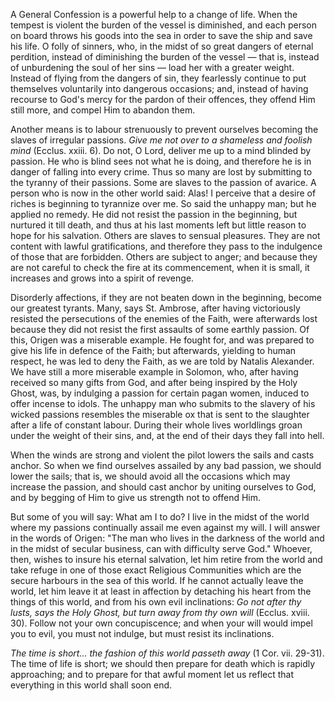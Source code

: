 
A General Confession is a powerful help to a change of life. When the tempest is violent the burden of the vessel is diminished, and each person on board throws his goods into the sea in order to save the ship and save his life. O folly of sinners, who, in the midst of so great dangers of eternal perdition, instead of diminishing the burden of the vessel — that is, instead of unburdening the soul of her sins — load her with a greater weight. Instead of flying from the dangers of sin, they fearlessly continue to put themselves voluntarily into dangerous occasions; and, instead of having recourse to God\'s mercy for the pardon of their offences, they offend Him still more, and compel Him to abandon them.

Another means is to labour strenuously to prevent ourselves becoming the slaves of irregular passions. *Give me not over to a shameless and foolish mind* (Ecclus. xxiii. 6). Do not, O Lord, deliver me up to a mind blinded by passion. He who is blind sees not what he is doing, and therefore he is in danger of falling into every crime. Thus so many are lost by submitting to the tyranny of their passions. Some are slaves to the passion of avarice. A person who is now in the other world said: Alas! I perceive that a desire of riches is beginning to tyrannize over me. So said the unhappy man; but he applied no remedy. He did not resist the passion in the beginning, but nurtured it till death, and thus at his last moments left but little reason to hope for his salvation. Others are slaves to sensual pleasures. They are not content with lawful gratifications, and therefore they pass to the indulgence of those that are forbidden. Others are subject to anger; and because they are not careful to check the fire at its commencement, when it is small, it increases and grows into a spirit of revenge.

Disorderly affections, if they are not beaten down in the beginning, become our greatest tyrants. Many, says St. Ambrose, after having victoriously resisted the persecutions of the enemies of the Faith, were afterwards lost because they did not resist the first assaults of some earthly passion. Of this, Origen was a miserable example. He fought for, and was prepared to give his life in defence of the Faith; but afterwards, yielding to human respect, he was led to deny the Faith, as we are told by Natalis Alexander. We have still a more miserable example in Solomon, who, after having received so many gifts from God, and after being inspired by the Holy Ghost, was, by indulging a passion for certain pagan women, induced to offer incense to idols. The unhappy man who submits to the slavery of his wicked passions resembles the miserable ox that is sent to the slaughter after a life of constant labour. During their whole lives worldlings groan under the weight of their sins, and, at the end of their days they fall into hell.

When the winds are strong and violent the pilot lowers the sails and casts anchor. So when we find ourselves assailed by any bad passion, we should lower the sails; that is, we should avoid all the occasions which may increase the passion, and should cast anchor by uniting ourselves to God, and by begging of Him to give us strength not to offend Him.

But some of you will say: What am I to do? I live in the midst of the world where my passions continually assail me even against my will. I will answer in the words of Origen: \"The man who lives in the darkness of the world and in the midst of secular business, can with difficulty serve God.\" Whoever, then, wishes to insure his eternal salvation, let him retire from the world and take refuge in one of those exact Religious Communities which are the secure harbours in the sea of this world. If he cannot actually leave the world, let him leave it at least in affection by detaching his heart from the things of this world, and from his own evil inclinations: *Go not after thy lusts, says the Holy Ghost, but turn away from thy own will* (Ecclus. xviii. 30). Follow not your own concupiscence; and when your will would impel you to evil, you must not indulge, but must resist its inclinations.

*The time is short... the fashion of this world passeth away* (1 Cor. vii. 29-31). The time of life is short; we should then prepare for death which is rapidly approaching; and to prepare for that awful moment let us reflect that everything in this world shall soon end.

